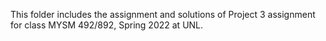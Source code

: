 This folder includes the assignment and solutions of Project 3 assignment for class MYSM 492/892, Spring 2022 at UNL.
